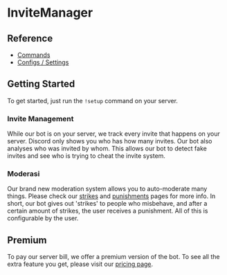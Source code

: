 # InviteManager

## Reference

- [Commands](/id-ID/reference/commands.md)
- [Configs / Settings](/id-ID/reference/settings.md)

## Getting Started

To get started, just run the `!setup` command on your server.

### Invite Management

While our bot is on your server, we track every invite that happens on your server. Discord only shows you who has how many invites. Our bot also analyses who was invited by whom. This allows our bot to detect fake invites and see who is trying to cheat the invite system.

### Moderasi

Our brand new moderation system allows you to auto-moderate many things. Please check our [strikes](/id-ID/modules/moderation/strikes.md) and [punishments](/id-ID/modules/moderation/punishments.md) pages for more info. In short, our bot gives out 'strikes' to people who misbehave, and after a certain amount of strikes, the user receives a punishment. All of this is configurable by the user.

## Premium

To pay our server bill, we offer a premium version of the bot. To see all the extra feature you get, please visit our [pricing page]().
